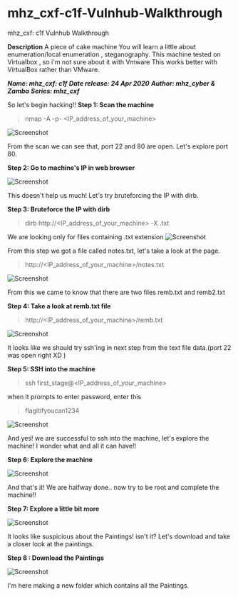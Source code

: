 # mhz_cxf-c1f-Vulnhub-Walkthrough
mhz_cxf: c1f Vulnhub Walkthrough

**Description**
A piece of cake machine
You will learn a little about enumeration/local enumeration , steganography.
This machine tested on Virtualbox , so i'm not sure about it with Vmware
This works better with VirtualBox rather than VMware.

***Name: mhz_cxf: c1f***
***Date release: 24 Apr 2020***
***Author: mhz_cyber & Zamba***
***Series: mhz_cxf***

So let's begin hacking!!
**Step 1: Scan the machine**
> nmap -A -p- <IP_address_of_your_machine>

![Screenshot](1.png)

From the scan we can see that, port 22 and 80 are open. Let's explore port 80.

**Step 2: Go to machine's IP in web browser**

![Screenshot](2.png)

This doesn't help us much! Let's try bruteforcing the IP with dirb.

**Step 3: Bruteforce the IP with dirb**

> dirb http://<IP_address_of_your_machine> -X .txt

We are looking only for files containing .txt extension
![Screenshot](3.png)

From this step we got a file called notes.txt, let's take a look at the page.
>http://<IP_address_of_your_machine>/notes.txt

![Screenshot](4.png)

From this we came to know that there are two files remb.txt and remb2.txt

**Step 4: Take a look at remb.txt file**

> http://<IP_address_of_your_machine>/remb.txt

![Screenshot](5.png)

It looks like we should try ssh'ing in next step from the text file data.(port 22 was open right XD )

**Step 5: SSH into the machine**

> ssh first_stage@<IP_address_of_your_machine>

when it prompts to enter password, enter this

>flagitifyoucan1234

![Screenshot](5a.png)

And yes! we are successful to ssh into the machine, let's explore the machine! I wonder what and all it can have!!

**Step 6: Explore the machine**

![Screenshot](6.png)

And that's it! We are halfway done.. now try to be root and complete the machine!!

**Step 7: Explore a little bit more**

![Screenshot](7.png)

It looks like suspicious about the Paintings! isn't it?
Let's download and take a closer look at the paintings.

**Step 8 : Download the Paintings**

![Screenshot](7a.png)

I'm here making a new folder which contains all the Paintings.
